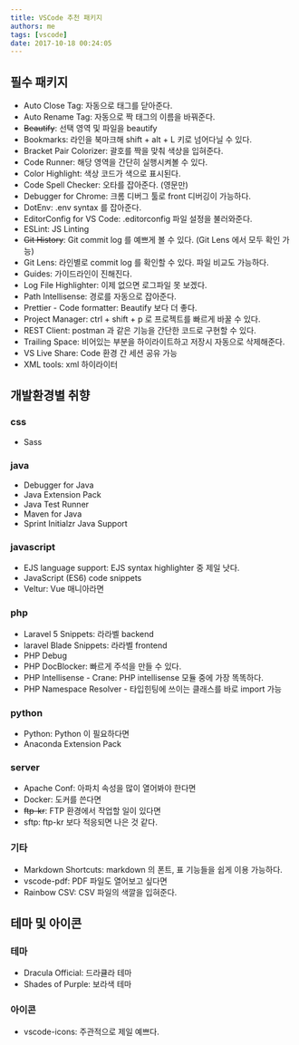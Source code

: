 ```yaml
---
title: VSCode 추천 패키지
authors: me
tags: [vscode]
date: 2017-10-18 00:24:05
---
```


## 필수 패키지

- Auto Close Tag: 자동으로 태그를 닫아준다.
- Auto Rename Tag: 자동으로 짝 태그의 이름을 바꿔준다.
- ~~Beautify~~: 선택 영역 및 파일을 beautify
- Bookmarks: 라인을 북마크해 shift + alt + L 키로 넘어다닐 수 있다.
- Bracket Pair Colorizer: 괄호를 짝을 맞춰 색상을 입혀준다.
- Code Runner: 해당 영역을 간단히 실행시켜볼 수 있다.
- Color Highlight: 색상 코드가 색으로 표시된다.
- Code Spell Checker: 오타를 잡아준다. (영문만)
- Debugger for Chrome: 크롬 디버그 툴로 front 디버깅이 가능하다.
- DotEnv: .env syntax 를 잡아준다.
- EditorConfig for VS Code: .editorconfig 파일 설정을 불러와준다.
- ESLint: JS Linting
- ~~Git History~~: Git commit log 를 예쁘게 볼 수 있다. (Git Lens 에서 모두 확인 가능)
- Git Lens: 라인별로 commit log 를 확인할 수 있다. 파일 비교도 가능하다.
- Guides: 가이드라인이 진해진다.
- Log File Highlighter: 이제 없으면 로그파일 못 보겠다.
- Path Intellisense: 경로를 자동으로 잡아준다.
- Prettier - Code formatter: Beautify 보다 더 좋다.
- Project Manager: ctrl + shift + p 로 프로젝트를 빠르게 바꿀 수 있다.
- REST Client: postman 과 같은 기능을 간단한 코드로 구현할 수 있다.
- Trailing Space: 비어있는 부분을 하이라이트하고 저장시 자동으로 삭제해준다.
- VS Live Share: Code 환경 간 세션 공유 가능
- XML tools: xml 하이라이터

## 개발환경별 취향

### css

- Sass

### java

- Debugger for Java
- Java Extension Pack
- Java Test Runner
- Maven for Java
- Sprint Initialzr Java Support

### javascript

- EJS language support: EJS syntax highlighter 중 제일 낫다.
- JavaScript (ES6) code snippets
- Veltur: Vue 매니아라면

### php

- Laravel 5 Snippets: 라라벨 backend
- laravel Blade Snippets: 라라벨 frontend
- PHP Debug
- PHP DocBlocker: 빠르게 주석을 만들 수 있다.
- PHP Intellisense - Crane: PHP intellisense 모듈 중에 가장 똑똑하다.
- PHP Namespace Resolver - 타입힌팅에 쓰이는 클래스를 바로 import 가능

### python

- Python: Python 이 필요하다면
- Anaconda Extension Pack

### server

- Apache Conf: 아파치 속성을 많이 열어봐야 한다면
- Docker: 도커를 쓴다면
- ~~ftp-kr~~: FTP 환경에서 작업할 일이 있다면
- sftp: ftp-kr 보다 적응되면 나은 것 같다.

### 기타

- Markdown Shortcuts: markdown 의 폰트, 표 기능들을 쉽게 이용 가능하다.
- vscode-pdf: PDF 파일도 열어보고 싶다면
- Rainbow CSV: CSV 파일의 색깔을 입혀준다.

## 테마 및 아이콘

### 테마

- Dracula Official: 드라큘라 테마
- Shades of Purple: 보라색 테마

### 아이콘

- vscode-icons: 주관적으로 제일 예쁘다.
